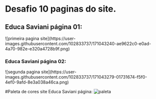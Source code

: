 <h1>Desafio 10 paginas do site.</h1> 


<h2>Educa Saviani página 01:</h2> 
![primeira pagina site](https://user-images.githubusercontent.com/102833737/171043240-ae9622c0-e0ad-4a70-982e-e320a4728b9f.png)

<h3>Educa Saviani página 02:</h3> 
![segunda pagina site](https://user-images.githubusercontent.com/102833737/171043279-01731674-f5f0-4ef0-9afd-8e3a038a46ca.png)

#Paleta de cores site Educa Saviani página: 
![paleta](https://user-images.githubusercontent.com/102833737/171043360-890cff56-4f21-4a46-9825-9da23bf1dd9e.png)

